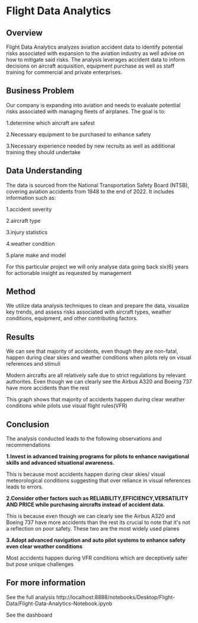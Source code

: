 # Flight Data Analytics

## Overview
Flight Data Analytics analyzes aviation accident data to identify potential risks associated with expansion to the aviation industry as well advise on how to mitigate said risks. The analysis leverages accident data to inform decisions on aircraft acquisition, equipment purchase as well as staff training for commercial and private enterprises.

## Business Problem
Our company is expanding into aviation and needs to evaluate potential risks associated with managing fleets of airplanes. The goal is to: 

1.determine which aircraft are safest 

2.Necessary equipment to be purchased to enhance safety 

3.Necessary experience needed by new recruits as well as additional training they should undertake

## Data Understanding
The data is sourced from the National Transportation Safety Board (NTSB), covering aviation accidents from 1948 to the end of 2022. It includes information such as:

1.accident severity 

2.aircraft type 

3.injury statistics 

4.weather condition 

5.plane make and model

For this particular project we will only analyse data going back six(6) years for actionable insight as requested by management

## Method
We utilize data analysis techniques to clean and prepare the data, visualize key trends, and assess risks associated with aircraft types, weather conditions, equipment, and other contributing factors.

## Results

We can see that majority of accidents, even though they are non-fatal, happen during clear skies and weather conditions when pilots rely on visual references and stimuli




Modern aircrafts are all relatively safe due to strict regulations by relevant authorites. Even though we can clearly see the Airbus A320 and Boeing 737 have more accidents than the rest



This graph shows that majority of accidents happen during clear weather conditions while pilots use visual flight rules(VFR)





## Conclusion
The analysis conducted leads to the following observations and recommendations

**1.Invest in advanced training programs for pilots to enhance navigational skills and advanced situational awareness.**

This is because most accidents happen during clear skies/ visual meteorological conditions suggesting that over reliance in visual references leads to errors.

**2.Consider other factors such as RELIABILITY,EFFICIENCY,VERSATILITY AND PRICE while purchasing aircrafts instead of accident data.**

This is because even though we can clearly see the Airbus A320 and Boeing 737 have more accidents than the rest its crucial to note that it's not a reflection on poor safety. These two are the most widely used planes

**3.Adopt advanced navigation and auto pilot systems to enhance safety even clear weather conditions**

Most accidents happen during VFR conditions which are deceptively safer but pose unique challenges

## For more information

See the full analysis http://localhost:8888/notebooks/Desktop/Flight-Data/Flight-Data-Analytics-Notebook.ipynb

See the dashboard 

```python


```
